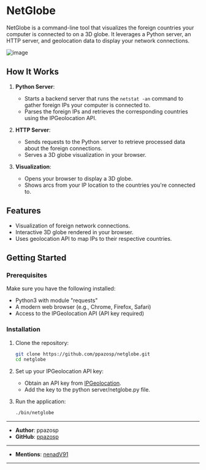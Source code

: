 # NetGlobe

NetGlobe is a command-line tool that visualizes the foreign countries your computer is connected to on a 3D globe. It leverages a Python server, an HTTP server, and geolocation data to display your network connections.

![image](https://github.com/user-attachments/assets/55d40f4c-6fb7-4bf9-ad02-1a22f46e3aa9)

## How It Works

1. **Python Server**:
   - Starts a backend server that runs the `netstat -an` command to gather foreign IPs your computer is connected to.
   - Parses the foreign IPs and retrieves the corresponding countries using the IPGeolocation API.

2. **HTTP Server**:
   - Sends requests to the Python server to retrieve processed data about the foreign connections.
   - Serves a 3D globe visualization in your browser.

3. **Visualization**:
   - Opens your browser to display a 3D globe.
   - Shows arcs from your IP location to the countries you're connected to.

## Features

- Visualization of foreign network connections.
- Interactive 3D globe rendered in your browser.
- Uses geolocation API to map IPs to their respective countries.

## Getting Started

### Prerequisites

Make sure you have the following installed:

- Python3 with module "requests"
- A modern web browser (e.g., Chrome, Firefox, Safari)
- Access to the IPGeolocation API (API key required)

### Installation

1. Clone the repository:
   ```bash
   git clone https://github.com/ppazosp/netglobe.git
   cd netglobe
   ```
2. Set up your IPGeolocation API key:
   - Obtain an API key from [IPGeolocation](https://ipgeolocation.io/).
   - Add the key to the python server/netglobe.py file.

3. Run the application:
   ```bash
   ./bin/netglobe
   ```
---

- **Author**: ppazosp
- **GitHub**: [ppazosp](https://github.com/ppazosp)
---

- **Mentions**: [nenadV91](https://github.com/nenadV91/Threejs-globe)

---
